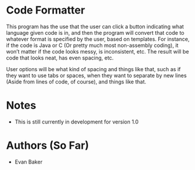 # Code Formatter
This program has the use that the user can click a button indicating what language given code is in, and then the program will convert that code to whatever format is specified by the user, based on templates. For instance, if the code is Java or C (Or pretty much most non-assembly coding), it won’t matter if the code looks messy, is inconsistent, etc. The result will be code that looks neat, has even spacing, etc.

User options will be what kind of spacing and things like that, such as if they want to use tabs or spaces, when they want to separate by new lines (Aside from lines of code, of course), and things like that. 


# Notes
- This is still currently in development for version 1.0

# Authors (So Far)
- Evan Baker

